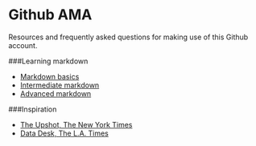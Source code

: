 Github AMA
==========

Resources and frequently asked questions for making use of this Github account.

###Learning markdown

* [Markdown basics](https://help.github.com/articles/markdown-basics)
* [Intermediate markdown](https://help.github.com/articles/github-flavored-markdown)
* [Advanced markdown](https://help.github.com/articles/writing-on-github)

###Inspiration

* [The Upshot, The New York Times](https://github.com/TheUpshot)
* [Data Desk, The L.A. Times](https://github.com/datadesk)

